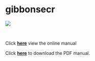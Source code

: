 gibbonsecr
===========

![](https://travis-ci.org/dkidney/gibbonsecr.svg?branch=master)

<br>

Click [**here**](http://dkidney.github.io/gibbonsecr/index.html) view the online manual

Click [**here**](http://dkidney.github.io/gibbonsecr/docs/index.pdf) to download the PDF manual.


